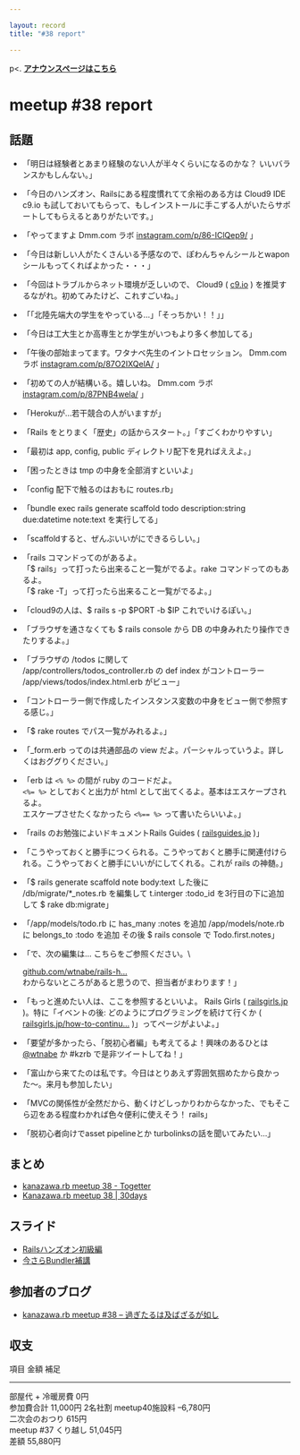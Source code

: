 ```yaml
---

layout: record
title: "#38 report"

---
```


p\<. <a href="./"><strong>アナウンスページはこちら</strong></a>

meetup #38 report
==================

話題
----

-   「明日は経験者とあまり経験のない人が半々くらいになるのかな？
    いいバランスかもしんない。」
-   「今日のハンズオン、Railsにある程度慣れてて余裕のある方は Cloud9 IDE
    c9.io
    も試しておいてもらって、もしインストールに手こずる人がいたらサポートしてもらえるとありがたいです。」
-   「やってますよ Dmm.com ラボ
    [instagram.com/p/86-IClQep9/](https://instagram.com/p/86-IClQep9/)
    」
-   「今日は新しい人がたくさんいる予感なので、ぽわんちゃんシールとwaponシールもってくればよかった・・・」
-   「今回はトラブルからネット環境が乏しいので、 Cloud9 (
    [c9.io](https://c9.io/) )
    を推奨するながれ。初めてみたけど、これすごいね。」
-   「「北陸先端大の学生をやっている…」「そっちかい！！」」
-   「今日は工大生とか高専生とか学生がいつもより多く参加してる」
-   「午後の部始まってます。ワタナベ先生のイントロセッション。 Dmm.com
    ラボ
    [instagram.com/p/87O2IXQelA/](https://instagram.com/p/87O2IXQelA/)
    」
-   「初めての人が結構いる。嬉しいね。 Dmm.com ラボ
    [instagram.com/p/87PNB4wela/](https://instagram.com/p/87PNB4wela/)
    」
-   「Herokuが…若干競合の人がいますが」
-   「Rails をとりまく「歴史」の話からスタート。」「すごくわかりやすい」
-   「最初は app, config, public ディレクトリ配下を見ればええよ。」
-   「困ったときは tmp の中身を全部消すといいよ」
-   「config 配下で触るのはおもに routes.rb」
-   「bundle exec rails generate scaffold todo description:string
    due:datetime note:text を実行してる」
-   「scaffoldすると、ぜんぶいいがにできるらしい。」
-   「rails コマンドってのがあるよ。\
    「\$ rails」って打ったら出来ること一覧がでるよ。rake
    コマンドってのもあるよ。\
    「\$ rake -T」って打ったら出来ること一覧がでるよ。」
-   「cloud9の人は、\$ rails s -p \$PORT -b \$IP これでいけるぽい。」
-   「ブラウザを通さなくても \$ rails console から DB
    の中身みれたり操作できたりするよ。」
-   「ブラウザの <URL>/todos に関して\
    /app/controllers/todos\_controller.rb の def index がコントローラー\
    /app/views/todos/index.html.erb がビュー」
-   「コントローラー側で作成したインスタンス変数の中身をビュー側で参照する感じ。」
-   「\$ rake routes でパス一覧がみれるよ。」
-   「\_form.erb ってのは共通部品の view
    だよ。パーシャルっていうよ。詳しくはおググりください。」
-   「erb は `<% %>` の間が ruby のコードだよ。\
    `<%= %>` としておくと出力が html
    として出てくるよ。基本はエスケープされるよ。\
    エスケープさせたくなかったら `<%== %>` って書いたらいいよ。」
-   「rails のお勉強によいドキュメントRails Guides (
    [railsguides.jp](http://railsguides.jp/) )」
-   「こうやっておくと勝手につくられる。こうやっておくと勝手に関連付けられる。こうやっておくと勝手にいいがにしてくれる。これが
    rails の神髄。」
-   「\$ rails generate scaffold note body:text した後に
    /db/migrate/\*\_notes.rb を編集して t.interger :todo\_id
    を3行目の下に追加して \$ rake db:migrate」
-   「/app/models/todo.rb に has\_many :notes を追加 /app/models/note.rb
    に belongs\_to :todo を追加 その後 \$ rails console で
    Todo.first.notes」
-   「で、次の編集は… こちらをご参照ください。\

    [github.com/wtnabe/rails-h…](https://github.com/wtnabe/rails-handson-todosample/commit/98f1090ca110147593a49d61340410018e5bc42f)\
     わからないところがあると思うので、担当者がまわります！」
-   「もっと進めたい人は、ここを参照するといいよ。 Rails Girls (
    [railsgirls.jp](http://railsgirls.jp/) )。特に「イベントの後:
    どのようにプログラミングを続けて行くか (
    [railsgirls.jp/how-to-continu…](http://railsgirls.jp/how-to-continue-with-programming/)
    )」ってページがよいよ。」
-   「要望が多かったら、「脱初心者編」も考えてるよ！興味のあるひとは
    [@wtnabe](https://twitter.com/wtnabe) か #kzrb
    で是非ツイートしてね！」
-   「富山から来てたのは私です。今日はとりあえず雰囲気掴めたから良かった〜。来月も参加したい」
-   「MVCの関係性が全然だから、動くけどしっかりわからなかった、でもそこら辺をある程度わかれば色々便利に使えそう！
    rails」
-   「脱初心者向けでasset pipelineとか turbolinksの話を聞いてみたい…」

まとめ
------

-   [kanazawa.rb meetup 38 - Togetter](http://togetter.com/li/888277)
-   [Kanazawa.rb meetup 38 | 30days](http://30d.jp/kzrb/28)

スライド
--------

-   [Railsハンズオン初級編](https://speakerdeck.com/wtnabe/hello-rails-and-more)
-   [今さらBundler補講](https://speakerdeck.com/wtnabe/afresh-bundler-extra-lesson)

参加者のブログ
--------------

-   [kanazawa.rb meetup #38 –
    過ぎたるは及ばざるが如し](http://cotton-desu.hatenablog.com/entry/2015/10/18/232408)

収支
----

  項目                   金額       補足
  ---------------------- ---------- ---------
  部屋代 + 冷暖房費      0円        
  参加費合計             11,000円   2名社割
  meetup40施設料         –6,780円   
  二次会のおつり         615円      
  meetup #37 くり越し   51,045円   
  差額                   55,880円   


